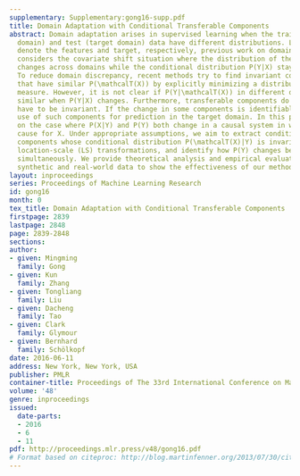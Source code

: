 ```yaml
---
supplementary: Supplementary:gong16-supp.pdf
title: Domain Adaptation with Conditional Transferable Components
abstract: Domain adaptation arises in supervised learning when the training (source
  domain) and test (target domain) data have different distributions. Let X and Y
  denote the features and target, respectively, previous work on domain adaptation
  considers the covariate shift situation where the distribution of the features P(X)
  changes across domains while the conditional distribution P(Y|X) stays the same.
  To reduce domain discrepancy, recent methods try to find invariant components \mathcalT(X)
  that have similar P(\mathcalT(X)) by explicitly minimizing a distribution discrepancy
  measure. However, it is not clear if P(Y|\mathcalT(X)) in different domains is also
  similar when P(Y|X) changes. Furthermore, transferable components do not necessarily
  have to be invariant. If the change in some components is identifiable, we can make
  use of such components for prediction in the target domain. In this paper, we focus
  on the case where P(X|Y) and P(Y) both change in a causal system in which Y is the
  cause for X. Under appropriate assumptions, we aim to extract conditional transferable
  components whose conditional distribution P(\mathcalT(X)|Y) is invariant after proper
  location-scale (LS) transformations, and identify how P(Y) changes between domains
  simultaneously. We provide theoretical analysis and empirical evaluation on both
  synthetic and real-world data to show the effectiveness of our method.
layout: inproceedings
series: Proceedings of Machine Learning Research
id: gong16
month: 0
tex_title: Domain Adaptation with Conditional Transferable Components
firstpage: 2839
lastpage: 2848
page: 2839-2848
sections: 
author:
- given: Mingming
  family: Gong
- given: Kun
  family: Zhang
- given: Tongliang
  family: Liu
- given: Dacheng
  family: Tao
- given: Clark
  family: Glymour
- given: Bernhard
  family: Schölkopf
date: 2016-06-11
address: New York, New York, USA
publisher: PMLR
container-title: Proceedings of The 33rd International Conference on Machine Learning
volume: '48'
genre: inproceedings
issued:
  date-parts:
  - 2016
  - 6
  - 11
pdf: http://proceedings.mlr.press/v48/gong16.pdf
# Format based on citeproc: http://blog.martinfenner.org/2013/07/30/citeproc-yaml-for-bibliographies/
---
```

